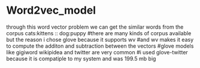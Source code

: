 # Word2vec_model

through this word vector problem we can get the similar words from the corpus
cats:kittens :: dog:puppy
#there are many kinds of corpus available but the reason i chose glove because it supports wv
#and wv makes it easy to compute the additon and subtraction between the vectors
#glove models like gigiword wikipidea and twitter are very common 
#i used glove-twitter because it is compatiple to my system and was 199.5 mb big
